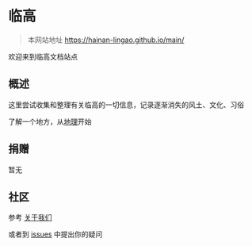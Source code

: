 # 临高

> 本网站地址 https://hainan-lingao.github.io/main/

欢迎来到临高文档站点

## 概述

这里尝试收集和整理有关临高的一切信息，记录逐渐消失的风土、文化、习俗

了解一个地方，从[地理](geography)开始

## 捐赠

暂无

## 社区

参考 [关于我们](about-us)

或者到 [issues](https://github.com/hainan-lingao/main/issues) 中提出你的疑问